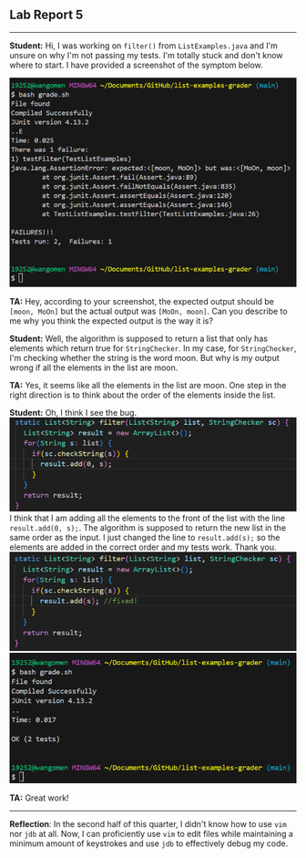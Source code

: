 ## Lab Report 5
---

**Student:** Hi, I was working on `filter()` from `ListExamples.java` and I'm unsure on why I'm not passing my tests. I'm totally stuck and don't know where to start. I have provided a screenshot of the symptom below.

![Image](lab5_symptom.png)

**TA:** Hey, according to your screenshot, the expected output should be `[moon, MoOn]` but the actual output was `[MoOn, moon]`. Can you describe to me why you think the expected output is the way it is?

**Student:** Well, the algorithm is supposed to return a list that only has elements which return true for `StringChecker`. In my case, for `StringChecker`, I'm checking whether the string is the word moon. But why is my output wrong if all the elements in the list are moon.

**TA:** Yes, it seems like all the elements in the list are moon. One step in the right direction is to think about the order of the elements inside the list.

**Student:** Oh, I think I see the bug. 
![Image](unfixed.png)
I think that I am adding all the elements to the front of the list with the line `result.add(0, s);`. The algorithm is supposed to return the new list in the same order as the input. I just changed the line to `result.add(s);` so the elements are added in the correct order and my tests work. Thank you.
![Image](fixed2.png)
![Image](fixed.png)

**TA:** Great work!

---

**Reflection**: In the second half of this quarter, I didn't know how to use `vim` nor `jdb` at all. Now, I can proficiently use `vim` to edit files while maintaining a minimum amount of keystrokes and use `jdb` to effectively debug my code.
